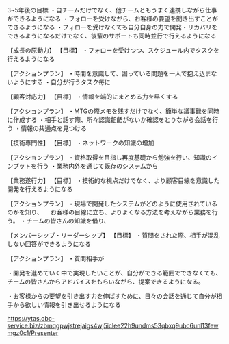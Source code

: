 


3~5年後の目標
・自チームだけでなく、他チームともうまく連携しながら仕事ができるようになる
・フォローを受けながら、お客様の要望を聞き出すことができるようになる
・フォローを受けなくても自分自身の力で開発・リカバリをできるようになるだけでなく、後輩のサポートも同時並行で行えるようになる

【成長の原動力】
【目標】
・フォローを受けつつ、スケジュール内でタスクを行えるようになる

【アクションプラン】
・時間を意識して、困っている問題を一人で抱え込まないようにする
・自分が行うタスク毎に


【顧客対応力】
【目標】
・情報を端的にまとめる力を早くする

【アクションプラン】
・MTGの際メモを残すだけでなく、簡単な議事録を同時に作成する
・相手と話す際、所々認識齟齬がないか確認をとりながら会話を行う
・情報の共通点を見つける


【技術専門性】
【目標】
・ネットワークの知識の増加

【アクションプラン】
・資格取得を目指し再度基礎から勉強を行い、知識のインプットを行う
・業務内外を通じて既存のシステムから

【業務遂行力】
【目標】
・技術的な視点だけでなく、より顧客目線を意識した開発を行えるようになる

【アクションプラン】
・現場で開発したシステムがどのように使用されているのかを知り、
　お客様の目線に立ち、よりよくなる方法を考えながら業務を行う。
・チームの皆さんの知識を借り、

【メンバーシップ・リーダーシップ】
【目標】
・質問をされた際、相手が混乱しない回答ができるようになる

【アクションプラン】
・質問相手が





・開発を進めていく中で実現したいことが、自分ができる範囲でできなくても、
チームの皆さんからアドバイスをもらいながら、提案できるようになる。

・お客様からの要望を引き出す力を伸ばすために、日々の会話を通じて自分が相手から欲しい情報を引き出せるようになる



https://ytas.obc-service.biz/zbmqgpwjstrejaigs4wj5iclee22h9undms53qbxq9ubc6unl13fewmgz0c1/Presenter
